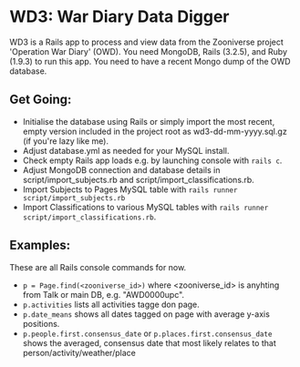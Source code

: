 WD3: War Diary Data Digger
==========================

WD3 is a Rails app to process and view data from the Zooniverse project 'Operation War Diary' (OWD). You need MongoDB, Rails (3.2.5), and Ruby (1.9.3) to run this app. You need to have a recent Mongo dump of the OWD database.

Get Going:
----------
- Initialise the database using Rails or simply import the most recent, empty version included in the project root as wd3-dd-mm-yyyy.sql.gz (if you're lazy like me).
- Adjust database.yml as needed for your MySQL install.
- Check empty Rails app loads e.g. by launching console with `rails c`.
- Adjust MongoDB connection and database details in script/import_subjects.rb and script/import_classifications.rb.
- Import Subjects to Pages MySQL table with `rails runner script/import_subjects.rb`
- Import Classifications to various MySQL tables with `rails runner script/import_classifications.rb`.

Examples:
--------

These are all Rails console commands for now.

- `p = Page.find(<zooniverse_id>)` where <zooniverse_id> is anyhting from Talk or main DB, e.g. "AWD0000upc".
- `p.activities` lists all activities tagge don page.
- `p.date_means` shows all dates tagged on page with average y-axis positions.
- `p.people.first.consensus_date` or `p.places.first.consensus_date` shows the averaged, consensus date that most likely relates to that person/activity/weather/place